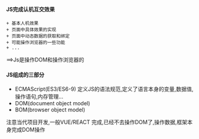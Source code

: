 #### JS完成认机互交效果
    + 基本人机效果
    + 页面中具体效果的实现
    + 页面中动态数据的获取和绑定
    + 可能操作浏览器的一些功能
    + ...
  ==>Js是操作DOM和操作浏览器的

  #### JS组成的三部分

  - ECMAScript(ES3/ES6-9) 定义JS的语法规范,定义了语言本身的变量,数据值,操作语句,内存管理...
  - DOM(document object model)
  - BOM(browser object model)

注意当代项目开发,一般VUE/REACT 完成,已经不去操作DOM了,操作数据,框架本身完成DOM操作